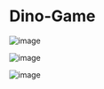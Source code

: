 # Dino-Game

![image](https://user-images.githubusercontent.com/89698150/170258075-4c6cf29b-5555-4676-adea-e3c942d15d84.png)

![image](https://user-images.githubusercontent.com/89698150/170258117-7df5f100-8a5e-49bf-b24f-55b262cec76f.png)

![image](https://user-images.githubusercontent.com/89698150/170258515-3d4ad1aa-ff75-4ac2-be1b-e0c089728fa8.png)

